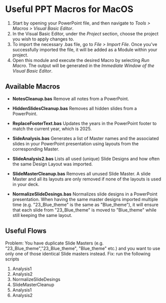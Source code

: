 # Useful PPT Macros for MacOS

1. Start by opening your PowerPoint file, and then navigate to  *Tools > Macros > Visual Basic Editor*.
2. In the Visual Basic Editor, under the *Project* section, choose the project you wish to apply changes to.
3. To import the necessary .bas file, go to  *File > Import File*. Once you've successfully imported the file, it will be added as a Module within your project.
4. Open this module and execute the desired Macro by selecting *Run Macro*. The output will be generated in the *Immediate Window of the Visual Basic Editor*.

## Available Macros
- **NotesCleanup.bas**
Remove all notes from a PowerPoint.

-  **HiddenSlidesCleanup.bas**
Removes all hidden slides from a PowerPoint.

- **ReplaceFooterText.bas**
Updates the years in the PowerPoint footer to match the current year, which is 2025.

- **SideAnalysis.bas**
Generates a list of Master names and the associated slides in your PowerPoint presentation using layouts from the corresponding Master.

- **SlideAnalysis2.bas**
Lists all used (unique) Slide Designs and how often the same Design Layout was imported.

- **SlideMasterCleanup.bas**
Removes all unused Slide Master. A slide Master and all its layouts are only removed if none of the layouts is used in your deck.

- **NormalizeSlideDesings.bas**
Normalizes slide designs in a PowerPoint presentation. When having the same master designs imported multiple time (e.g. "23_Blue_theme" is the same as "Blue_theme"), it will ensure that each slide from "23_Blue_theme" is moved to "Blue_theme" while still keeping the same layout.

## Useful Flows
Problem: You have duplicate Slide Masters (e.g. "23_Blue_theme","23_Blue_theme", "Blue_theme" etc.) and you want to use only one of those identical Slide masters instead.
Fix: run the following scripts  
1. Analysis1
2. Analysis2
3. NormalizeSlideDesings
4. SlideMasterCleanup
5. Analysis1
6. Analysis2